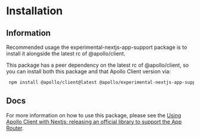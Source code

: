 # Installation

## Information

Recommended usage the experimental-nextjs-app-support package is to install it alongside the latest rc of @apollo/client.

This package has a peer dependency on the latest rc of @apollo/client, so you can install both this package and that Apollo Client version via:

```bash
 npm install @apollo/client@latest @apollo/experimental-nextjs-app-support graphql

```

## Docs

For more information on how to use this package, please see the [Using Apollo Client with Nextjs: releasing an official library to support the App Router](https://www.apollographql.com/blog/using-apollo-client-with-next-js-13-releasing-an-official-library-to-support-the-app-router).

